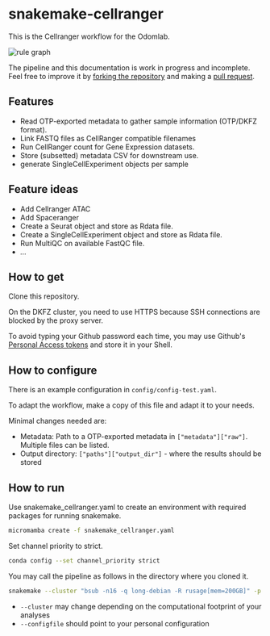 # snakemake-cellranger


This is the Cellranger workflow for the Odomlab. 

![rule graph](docs/rulegraph.png)


The pipeline and this documentation is work in progress and incomplete. Feel free to improve it by 
[forking the repository](https://docs.github.com/en/pull-requests/collaborating-with-pull-requests/working-with-forks/about-forks) and making 
a [pull request](https://docs.github.com/en/pull-requests/collaborating-with-pull-requests/proposing-changes-to-your-work-with-pull-requests/creating-a-pull-request-from-a-fork). 

## Features

 - Read OTP-exported metadata to gather sample information (OTP/DKFZ format).
 - Link FASTQ files as CellRanger compatible filenames
 - Run CellRanger count for Gene Expression datasets.   
 - Store (subsetted) metadata CSV for downstream use. 
 - generate SingleCellExperiment objects per sample

## Feature ideas

- Add Cellranger ATAC
- Add Spaceranger
- Create a Seurat object and store as Rdata file.
- Create a SingleCellExperiment object and store as Rdata file.
- Run MultiQC on available FastQC file.
- *...*


## How to get

Clone this repository.

On the DKFZ cluster, you need to use HTTPS because SSH connections are blocked by the proxy server. 

To avoid typing your Github password each time, you may use Github's [Personal Access tokens](https://docs.github.com/en/authentication/keeping-your-account-and-data-secure/creating-a-personal-access-token) and store it in your 
Shell. 

## How to configure

There is an example configuration in `config/config-test.yaml`.

To adapt the workflow, make a copy of this file and adapt it to your needs.

Minimal changes needed are: 

 * Metadata: Path to a OTP-exported metadata in `["metadata"]["raw"]`. Multiple files can be listed. 
 * Output directory: `["paths"]["output_dir"]` - where the results should be stored

## How to run 

Use snakemake_cellranger.yaml to create an environment with required packages
for running snakemake.

```bash
micromamba create -f snakemake_cellranger.yaml
```

Set channel priority to strict.

```bash
conda config --set channel_priority strict
```

You may call the pipeline as follows in the directory where you cloned it. 

```bash
snakemake --cluster "bsub -n16 -q long-debian -R rusage[mem=200GB]" -p -j4 -c42 --configfile config/config-cluster.yaml --use-conda --conda-frontend conda
```

 - `--cluster` may change depending on the computational footprint of your analyses
 - `--configfile` should point to your personal configuration
